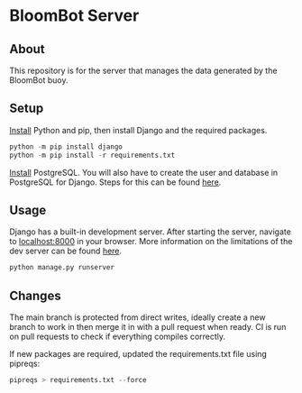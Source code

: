 # BloomBot Server


## About
This repository is for the server that manages the data generated by the BloomBot buoy. 

## Setup
[Install](https://realpython.com/installing-python/) Python and pip, then install Django and the required packages.

```python
python -m pip install django
python -m pip install -r requirements.txt
```

[Install](https://www.postgresql.org/download/) PostgreSQL.
You will also have to create the user and database in PostgreSQL for Django. Steps for this can be found [here](https://djangocentral.com/using-postgresql-with-django/).


## Usage
Django has a built-in development server. After starting the server, navigate to [localhost:8000](http://localhost:8000) in your browser. More information on the limitations of the dev server can be found [here](https://docs.djangoproject.com/en/4.2/intro/tutorial01/#the-development-server).

```python
python manage.py runserver
```

## Changes
The main branch is protected from direct writes, ideally create a new branch to work in then merge it in with a pull request when ready.
CI is run on pull requests to check if everything compiles correctly.

If new packages are required, updated the requirements.txt file using pipreqs:

```python
pipreqs > requirements.txt --force
```
